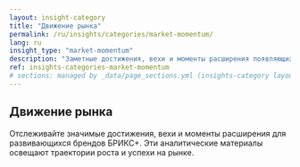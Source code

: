 ```yaml
---
layout: insight-category
title: "Движение рынка"
permalink: /ru/insights/categories/market-momentum/
lang: ru
insight_type: "market-momentum"
description: "Заметные достижения, вехи и моменты расширения появляющихся брендов БРИКС+."
ref: insights-categories-market-momentum
# sections: managed by _data/page_sections.yml (insights-category layout)
---
```


## Движение рынка

Отслеживайте значимые достижения, вехи и моменты расширения для развивающихся брендов БРИКС+. Эти аналитические материалы освещают траектории роста и успехи на рынке.
